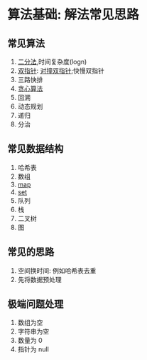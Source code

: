 
# 算法基础: 解法常见思路
## 常见算法
1. [二分法](https://www.tomz.club/blog/md/Pragram/algorithm/2021-01/210106.md),时间复杂度(logn)
2. [双指针](https://www.tomz.club/blog/md/Pragram/algorithm/2021-01/190410.md): [对撞双指针](https://www.tomz.club/blog/md/Pragram/algorithm/2021-01/210108.md);快慢双指针
3. 三路快排
4. [贪心算法](https://www.tomz.club/blog/md/Pragram/algorithm/2021-01/210104.md)
5. 回溯
6. 动态规划
7. 递归
8. 分治

## 常见数据结构
1. 哈希表
2. 数组
4. [map](https://www.tomz.club/blog/md/Pragram/algorithm/2021-01/200506.md)
4. [set](https://www.tomz.club/blog/md/Pragram/algorithm/2021-01/200505.md)
5. 队列
6. 栈
7. 二叉树
8. 图

## 常见的思路
1. 空间换时间: 例如哈希表去重
2. 先将数据预处理

## 极端问题处理
1. 数组为空
2. 字符串为空
3. 数量为 0
4. 指针为 null
